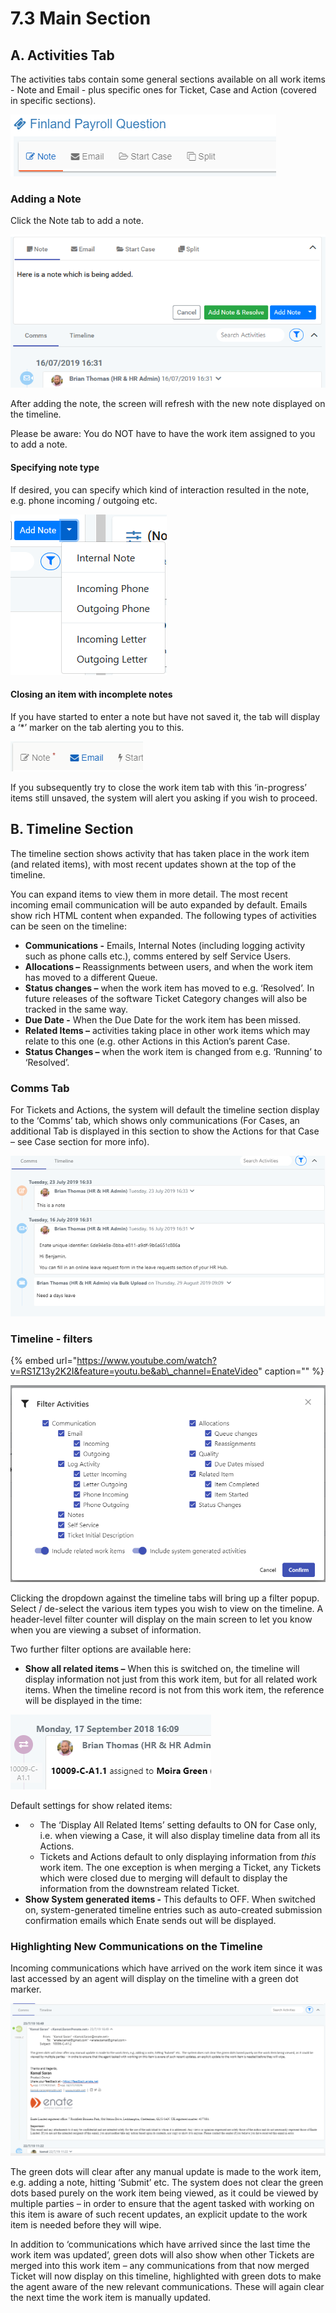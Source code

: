 # 7.3 Main Section

## A. Activities Tab

The activities tabs contain some general sections available on all work items - Note and Email - plus specific ones for Ticket, Case and Action \(covered in specific sections\).

![](../../.gitbook/assets/12.png)

### Adding a Note

Click the Note tab to add a note.

![](../../.gitbook/assets/13%20%284%29.png)

After adding the note, the screen will refresh with the new note displayed on the timeline.

Please be aware: You do NOT have to have the work item assigned to you to add a note.

#### Specifying note type

If desired, you can specify which kind of interaction resulted in the note, e.g. phone incoming / outgoing etc.

![](../../.gitbook/assets/14.png)

#### Closing an item with incomplete notes

If you have started to enter a note but have not saved it, the tab will display a ‘\*’ marker on the tab alerting you to this.

![](../../.gitbook/assets/34.png)

If you subsequently try to close the work item tab with this ‘in-progress’ items still unsaved, the system will alert you asking if you wish to proceed.

## B. Timeline Section

The timeline section shows activity that has taken place in the work item \(and related items\), with most recent updates shown at the top of the timeline.

You can expand items to view them in more detail. The most recent incoming email communication will be auto expanded by default. Emails show rich HTML content when expanded. The following types of activities can be seen on the timeline:

* **Communications -** Emails, Internal Notes \(including logging activity such as phone calls etc.\), comms entered by self Service Users.
* **Allocations –** Reassignments between users, and when the work item has moved to a different Queue.
* **Status changes –** when the work item has moved to e.g. ‘Resolved’. In future releases of the software Ticket Category changes will also be tracked in the same way.
* **Due Date -** When the Due Date for the work item has been missed.
* **Related Items –** activities taking place in other work items which may relate to this one \(e.g. other Actions in this Action’s parent Case.
* **Status Changes –** when the work item is changed from e.g. ‘Running’ to ‘Resolved’.

### Comms Tab

For Tickets and Actions, the system will default the timeline section display to the ‘Comms’ tab, which shows only communications \(For Cases, an additional Tab is displayed in this section to show the Actions for that Case – see Case section for more info\).

![](../../.gitbook/assets/36.png)

### Timeline - filters

{% embed url="https://www.youtube.com/watch?v=RS1Z13y2K2I&feature=youtu.be&ab\_channel=EnateVideo" caption="" %}

![](../../.gitbook/assets/37.png)

Clicking the dropdown against the timeline tabs will bring up a filter popup. Select / de-select the various item types you wish to view on the timeline. A header-level filter counter will display on the main screen to let you know when you are viewing a subset of information.

Two further filter options are available here:

* **Show all related items –** When this is switched on, the timeline will display information not just from this work item, but for all related work items. When the timeline record is not from this work item, the reference will be displayed in the time:

![](../../.gitbook/assets/38.png)

Default settings for show related items:

* * The ‘Display All Related Items’ setting defaults to ON for Case only, i.e. when viewing a Case, it will also display timeline data from all its Actions.
  * Tickets and Actions default to only displaying information from _this_ work item. The one exception is when merging a Ticket, any Tickets which were closed due to merging will default to display the information from the downstream related Ticket.
* **Show System generated items -** This defaults to OFF. When switched on, system-generated timeline entries such as auto-created submission confirmation emails which Enate sends out will be displayed.

### Highlighting New Communications on the Timeline

Incoming communications which have arrived on the work item since it was last accessed by an agent will display on the timeline with a green dot marker.

![](../../.gitbook/assets/39.png)

The green dots will clear after any manual update is made to the work item, e.g. adding a note, hitting ‘Submit’ etc. The system does not clear the green dots based purely on the work item being viewed, as it could be viewed by multiple parties – in order to ensure that the agent tasked with working on this item is aware of such recent updates, an explicit update to the work item is needed before they will wipe.

In addition to ‘communications which have arrived since the last time the work item was updated’, green dots will also show when other Tickets are merged into this work item – any communications from that now merged Ticket will now display on this timeline, highlighted with green dots to make the agent aware of the new relevant communications. These will again clear the next time the work item is manually updated.

